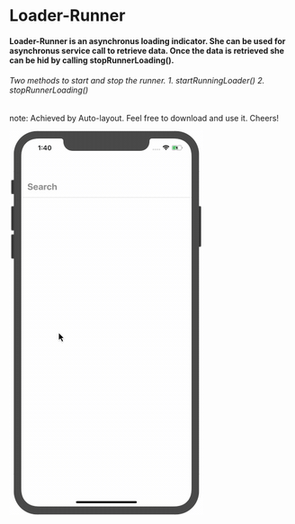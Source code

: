 # Loader-Runner

<h4> Loader-Runner is an asynchronus loading indicator. She can be used for asynchronus service call to retrieve data. Once the data is retrieved she can be hid by calling stopRunnerLoading().  </h4>

<h6> Two methods to start and stop the runner.
1. startRunningLoader()
2. stopRunnerLoading() </h6>

note: Achieved by Auto-layout. Feel free to download and use it. Cheers!

![Loader-Runner Demo](runner.gif)


